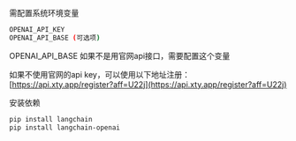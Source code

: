 

需配置系统环境变量
```bash
OPENAI_API_KEY
OPENAI_API_BASE (可选项)
```

OPENAI_API_BASE 如果不是用官网api接口，需要配置这个变量

如果不使用官网的api key，可以使用以下地址注册：[https://api.xty.app/register?aff=U22j](https://api.xty.app/register?aff=U22j) 



安装依赖
```bash
pip install langchain
pip install langchain-openai
```